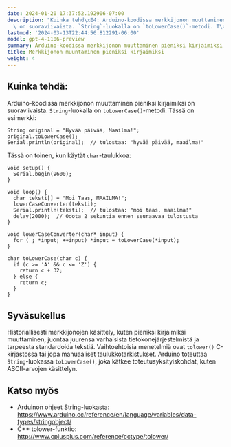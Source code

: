 ```yaml
---
date: 2024-01-20 17:37:52.192906-07:00
description: "Kuinka tehd\xE4: Arduino-koodissa merkkijonon muuttaminen pieniksi kirjaimiksi\
  \ on suoraviivaista. `String`-luokalla on `toLowerCase()`-metodi. T\xE4ss\xE4 on\u2026"
lastmod: '2024-03-13T22:44:56.812291-06:00'
model: gpt-4-1106-preview
summary: Arduino-koodissa merkkijonon muuttaminen pieniksi kirjaimiksi on suoraviivaista.
title: Merkkijonon muuntaminen pieniksi kirjaimiksi
weight: 4
---
```


## Kuinka tehdä:
Arduino-koodissa merkkijonon muuttaminen pieniksi kirjaimiksi on suoraviivaista. `String`-luokalla on `toLowerCase()`-metodi. Tässä on esimerkki:

```arduino
String original = "Hyvää päivää, Maailma!";
original.toLowerCase();
Serial.println(original);  // tulostaa: "hyvää päivää, maailma!"
```
Tässä on toinen, kun käytät `char`-taulukkoa:

```arduino
void setup() {
  Serial.begin(9600);
}

void loop() {
  char teksti[] = "Moi Taas, MAAILMA!";
  lowerCaseConverter(teksti);
  Serial.println(teksti);  // tulostaa: "moi taas, maailma!"
  delay(2000);  // Odota 2 sekuntia ennen seuraavaa tulostusta
}

void lowerCaseConverter(char* input) {
  for ( ; *input; ++input) *input = toLowerCase(*input);
}

char toLowerCase(char c) {
  if (c >= 'A' && c <= 'Z') {
    return c + 32;
  } else {
    return c;
  }
}
```

## Syväsukellus
Historiallisesti merkkijonojen käsittely, kuten pieniksi kirjaimiksi muuttaminen, juontaa juurensa varhaisista tietokonejärjestelmistä ja tarpeesta standardoida tekstiä. Vaihtoehtoisia menetelmiä ovat `tolower()` C-kirjastossa tai jopa manuaaliset taulukkotarkistukset. Arduino toteuttaa `String`-luokassa `toLowerCase()`, joka kätkee toteutusyksityiskohdat, kuten ASCII-arvojen käsittelyn.

## Katso myös
- Arduinon ohjeet String-luokasta: https://www.arduino.cc/reference/en/language/variables/data-types/stringobject/
- C++ tolower-funktio: http://www.cplusplus.com/reference/cctype/tolower/
